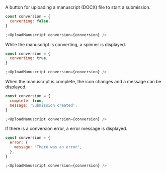 A button for uploading a manuscript (DOCX) file to start a submission.

```js
const conversion = {
  converting: false,
}

;<UploadManuscript conversion={conversion} />
```

While the manuscript is converting, a spinner is displayed.

```js
const conversion = {
  converting: true,
}

;<UploadManuscript conversion={conversion} />
```

When the manuscript is complete, the icon changes and a message can be displayed.

```js
const conversion = {
  complete: true,
  message: 'Submission created',
}

;<UploadManuscript conversion={conversion} />
```

If there is a conversion error, a error message is displayed.

```js
const conversion = {
  error: {
    message: 'There was an error',
  },
}

;<UploadManuscript conversion={conversion} />
```
